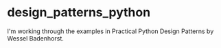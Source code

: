 # design_patterns_python

I'm working through the examples in Practical Python Design Patterns by Wessel Badenhorst.
